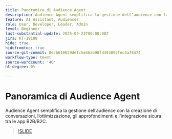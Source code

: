 ```yaml
---
title: Panoramica di Audience Agent
description: Audience Agent semplifica la gestione dell’audience con la creazione di conversazioni, l’ottimizzazione, gli approfondimenti e l’integrazione sicura tra le app B2B/B2C.
feature: AI Assistant, Audiences
role: User, Developer, Leader, Admin
level: Beginner
last-substantial-update: 2025-09-23T00:00:00Z
jira: KT-19108
hide: true
hidefromtoc: true
source-git-commit: 86cb610029defc5e46ab98fd493892fec4a78474
workflow-type: tm+mt
source-wordcount: '40'
ht-degree: 0%

---
```


# Panoramica di Audience Agent

Audience Agent semplifica la gestione dell’audience con la creazione di conversazioni, l’ottimizzazione, gli approfondimenti e l’integrazione sicura tra le app B2B/B2C.

<!-- For more information, see the [AI Assistant UI guide](https://experienceleague.adobe.com/it/docs/experience-platform/ai-assistant/ui-guide#use-discoverability).-->

>[!SLIDE](audience-agent-overview)


